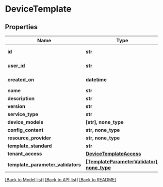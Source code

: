 # DeviceTemplate


## Properties
Name | Type | Description | Notes
------------ | ------------- | ------------- | -------------
**id** | **str** |  | [optional] [readonly] 
**user_id** | **str** |  | [optional] [readonly] 
**created_on** | **datetime** |  | [optional] [readonly] 
**name** | **str** |  | [optional] 
**description** | **str** |  | [optional] 
**version** | **str** |  | [optional] 
**service_type** | **str** |  | [optional] 
**device_models** | **[str], none_type** |  | [optional] 
**config_content** | **str, none_type** |  | [optional] 
**resource_provider** | **str, none_type** |  | [optional] 
**template_standard** | **str** |  | [optional] 
**tenant_access** | [**DeviceTemplateAccess**](DeviceTemplateAccess.md) |  | [optional] 
**template_parameter_validators** | [**[TemplateParameterValidator], none_type**](TemplateParameterValidator.md) |  | [optional] 

[[Back to Model list]](../README.md#documentation-for-models) [[Back to API list]](../README.md#documentation-for-api-endpoints) [[Back to README]](../README.md)



